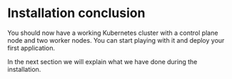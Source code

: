 # Installation conclusion

You should now have a working Kubernetes cluster with a control plane node and two worker nodes. You can start playing with it and deploy your first application.

In the next section we will explain what we have done during the installation.
